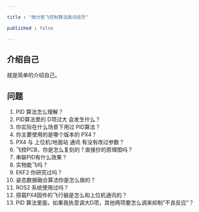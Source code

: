 ```yaml
---

title : "微分智飞控制算法面试经历"

published : false

---
```



## 介绍自己

就是简单的介绍自己。

## 问题

1. PID 算法怎么理解？
2. PID算法里的 D项过大 会发生什么？
3. 你实际在什么场景下用过 PID算法？
4. 你主要使用的是哪个版本的 PX4？
5. PX4 与 上位机/地面站 通讯 有没有改过参数？
6. 飞控PCB，你是怎么复刻的？直接抄的原理图吗？
7. 串联PID有什么效果？
8. 实物能飞吗？
9. EKF2 你研究过吗？
10. 姿态数据融合算法你是怎么做的？
11. ROS2 系统使用过吗？
12. 搭载PX4固件的飞行器是怎么和上位机通讯的？
13. PID 算法里面，如果我执意调大D项，其他两项要怎么调来抑制“不良反应”？


